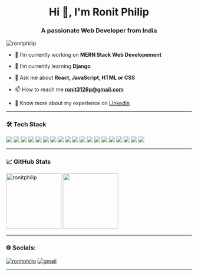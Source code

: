 <h1 align="center">Hi 👋, I'm Ronit Philip</h1>
<h3 align="center">A passionate Web Developer from India</h3>

<p align="left"> <img src="https://komarev.com/ghpvc/?username=ronitphilip&label=Profile%20views&color=0e75b6&style=flat" alt="ronitphilip" /> </p>

- 🔭 I’m currently working on **MERN Stack Web Developement**

- 🌱 I’m currently learning **Django**

- 💬 Ask me about **React, JavaScript, HTML or CSS**

- 📫 How to reach me **ronit3126p@gmail.com**

- 📄 Know more about my experience on [LinkedIn](https://www.linkedin.com/in/ronit-philip)

---

### 🛠️ Tech Stack
<p align="left">
    <img src="https://img.shields.io/badge/html5-%23E34F26.svg?style=for-the-badge&logo=html5&logoColor=white" />
    <img src="https://img.shields.io/badge/tailwindcss-%2338B2AC.svg?style=for-the-badge&logo=tailwind-css&logoColor=white" />
    <img src="https://img.shields.io/badge/react-%2320232a.svg?style=for-the-badge&logo=react&logoColor=%2361DAFB" />
    <img src="https://img.shields.io/badge/React_Router-CA4245?style=for-the-badge&logo=react-router&logoColor=white" />
    <img src="https://img.shields.io/badge/redux-%23593d88.svg?style=for-the-badge&logo=redux&logoColor=white" />
    <img src="https://img.shields.io/badge/chart.js-F5788D.svg?style=for-the-badge&logo=chart.js&logoColor=white" />
    <img src="https://img.shields.io/badge/node.js-6DA55F?style=for-the-badge&logo=node.js&logoColor=white" />
    <img src="https://img.shields.io/badge/express.js-%23404d59.svg?style=for-the-badge&logo=express&logoColor=%2361DAFB" />
    <img src="https://img.shields.io/badge/Socket.io-black?style=for-the-badge&logo=socket.io&badgeColor=010101" />
    <img src="https://img.shields.io/badge/vite-%23646CFF.svg?style=for-the-badge&logo=vite&logoColor=white" />
    <img src="https://img.shields.io/badge/NODEMON-%23323330.svg?style=for-the-badge&logo=nodemon&logoColor=%BBDEAD" />
    <img src="https://img.shields.io/badge/MongoDB-%234ea94b.svg?style=for-the-badge&logo=mongodb&logoColor=white" />
    <img src="https://img.shields.io/badge/mysql-4479A1.svg?style=for-the-badge&logo=mysql&logoColor=white" />
    <img src="https://img.shields.io/badge/sqlite-%2307405e.svg?style=for-the-badge&logo=sqlite&logoColor=white" />
    <img src="https://img.shields.io/badge/NPM-%23CB3837.svg?style=for-the-badge&logo=npm&logoColor=white" />
    <img src="https://img.shields.io/badge/django-%23092E20.svg?style=for-the-badge&logo=django&logoColor=white" />
    <img src="https://img.shields.io/badge/figma-%23F24E1E.svg?style=for-the-badge&logo=figma&logoColor=white" />
    <img src="https://img.shields.io/badge/github-%23121011.svg?style=for-the-badge&logo=github&logoColor=white" />
    <img src="https://img.shields.io/badge/git-%23F05033.svg?style=for-the-badge&logo=git&logoColor=white" 
</p>
  
---

### 📈 GitHub Stats
<p align="left">
  <img height='150px' src="https://github-readme-stats.vercel.app/api?username=ronitphilip&show_icons=true&theme=tokyonight" alt="ronitphilip" />
  <img height='150px' src="https://github-readme-stats.vercel.app/api/top-langs/?username=ronitphilip&layout=compact&theme=tokyonight" />
</p>

---

### 🌐 Socials:
<p align="left">
  <a href="https://www.linkedin.com/in/ronitphilip" target="blank"><img align="center" src="https://img.shields.io/badge/LinkedIn-blue?style=flat&logo=linkedin&logoColor=white" alt="ronitphilip" /></a>
  <a href="mailto:ronit3126p@gmail.com"><img align="center" src="https://img.shields.io/badge/Gmail-red?style=flat&logo=gmail&logoColor=white" alt="gmail" /></a>
</p>

---
